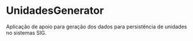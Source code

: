 # UnidadesGenerator
Aplicação de apoio para geração dos dados para persistência de unidades no sistemas SIG.
